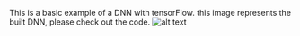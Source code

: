 This is a basic example of a DNN with tensorFlow.
this image represents the built DNN, please check out the code.
![alt text](https://drive.google.com/uc?export=view&id=1-M6d7-B5PQhI4gzp7oFk0DivHtRNNqsM)
